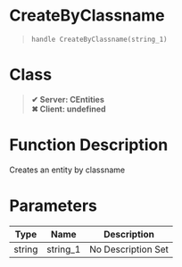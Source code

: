 # CreateByClassname
> `handle CreateByClassname(string_1)`
# Class
> __✔ Server: CEntities__  
> __✖ Client: undefined__  
# Function Description
Creates an entity by classname
# Parameters
Type|Name|Description
--|--|--
string|string_1|No Description Set
